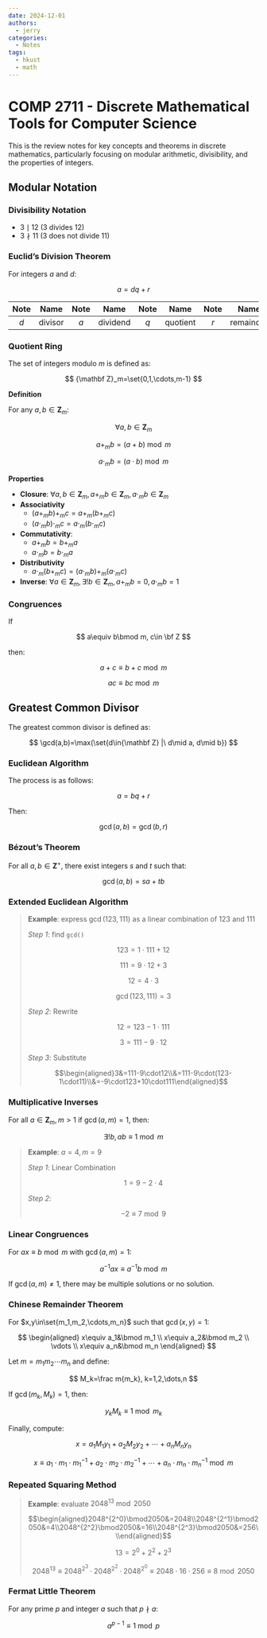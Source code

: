 ```yaml
---
date: 2024-12-01
authors:
  - jerry
categories:
  - Notes
tags:
  - hkust
  - math
---
```


# COMP 2711 - Discrete Mathematical Tools for Computer Science

This is the review notes for key concepts and theorems in discrete mathematics, particularly focusing on modular arithmetic, divisibility, and the properties of integers.

<!-- more -->

## Modular Notation

### Divisibility Notation

- $3\mid12$ (3 divides 12)
- $3\nmid11$ (3 does not divide 11)

### Euclid’s Division Theorem

For integers $a$ and $d$:

$$
a=dq+r
$$

| Note |  Name   | Note |   Name   | Note |   Name   | Note |   Name    |
| :--: | :-----: | :--: | :------: | :--: | :------: | :--: | :-------: |
| $d$  | divisor | $a$  | dividend | $q$  | quotient | $r$  | remainder |

### Quotient Ring

The set of integers modulo $m$ is defined as:

$$
{\mathbf Z}_m=\set{0,1,\cdots,m-1}
$$

**Definition**

For any $a,b\in\mathbf Z_m$:

$$
\forall a,b\in{\mathbf Z}_m
$$

$$
a+_mb=(a+b)\bmod{m}
$$

$$
a\cdot_mb=(a\cdot b)\bmod m
$$

**Properties**

- **Closure**: $\forall a,b\in{\mathbf Z}_m, a+_mb\in{\mathbf Z}_m,a\cdot_mb\in{\mathbf Z}_m$
- **Associativity**
  - $(a+_mb)+_mc=a+_m(b+_mc)$
  - $(a\cdot_mb)\cdot_mc=a\cdot_m(b\cdot_mc)$
- **Commutativity**:
  - $a+_mb=b+_ma$
  - $a\cdot_mb=b\cdot_ma$
- **Distributivity**
  - $a\cdot_m(b+_mc)=(a\cdot_mb)+_m(a\cdot_mc)$
- **Inverse**: $\forall a\in{\mathbf Z}_m,\exists!b\in{\mathbf Z}_m,a+_mb=0,a\cdot_mb=1$

### Congruences

If

$$
a\equiv b\bmod m, c\in \bf Z
$$

then:

$$
a+c\equiv b+c\bmod m
$$

$$
ac\equiv bc\bmod m
$$

## Greatest Common Divisor

The greatest common divisor is defined as:

$$
\gcd(a,b)=\max(\set{d\in{\mathbf Z} |\ d\mid a, d\mid b})
$$

### Euclidean Algorithm

The process is as follows:

$$
a=bq+r
$$

Then:

$$
\gcd(a,b)=\gcd(b,r)
$$

### Bézout’s Theorem

For all $a,b\in\mathbf Z^+$, there exist integers $s$ and $t$ such that:

$$
\gcd(a,b)=sa+tb
$$

### Extended Euclidean Algorithm

> **Example**: express $\gcd(123,111)$ as a linear combination of $123$ and $111$
>
> _Step 1_: find `gcd()`
>
> $$123=1\cdot111+12$$
>
> $$111=9\cdot12+3$$
>
> $$12=4\cdot3$$
>
> $$\gcd(123,111)=3$$
>
> _Step 2_: Rewrite
>
> $$12=123-1\cdot111$$
>
> $$3=111-9\cdot12$$
>
> _Step 3_: Substitute
>
> $$\begin{aligned}3&=111-9\cdot12\\&=111-9\cdot(123-1\cdot11)\\&=-9\cdot123+10\cdot111\end{aligned}$$

### Multiplicative Inverses

For all $a\in\mathbf Z_m,m>1$ if $\gcd(a,m)=1$, then:

$$
\exists! b,ab\equiv1\bmod m
$$

> **Example**: $a=4,m=9$
>
> _Step 1_: Linear Combination
>
> $$1=9-2\cdot4$$
>
> _Step 2_:
>
> $$-2\equiv7\bmod9$$

### Linear Congruences

For $ax\equiv b\bmod m$ with $\gcd(a,m)=1$:

$$
a^{-1}ax\equiv a^{-1}b\bmod m
$$

If $\gcd(a,m)\neq1$, there may be multiple solutions or no solution.

### Chinese Remainder Theorem

For $x,y\in\set{m_1,m_2,\cdots,m_n}$ such that $\gcd(x,y)=1$:

$$
\begin{aligned}
x\equiv a_1&\bmod m_1 \\
x\equiv a_2&\bmod m_2 \\
\vdots \\
x\equiv a_n&\bmod m_n
\end{aligned}
$$

Let $m=m_1m_2\cdots m_n$ and define:

$$
M_k=\frac m{m_k}, k=1,2,\dots,n
$$

If $\gcd(m_k,M_k)=1$, then:

$$y_kM_k\equiv1\bmod m_k$$

Finally, compute:

$$
x=a_1M_1y_1+a_2M_2y_2+\cdots+a_nM_ny_n
$$

$$
x\equiv a_1\cdot m_1\cdot m_1^{-1}+a_2\cdot m_2\cdot m_2^{-1}+\cdots+a_n\cdot m_n\cdot m_n^{-1} \bmod m
$$

### Repeated Squaring Method

> **Example**: evaluate $2048^{13}\bmod2050$
>
> $$\begin{aligned}2048^{2^0}\bmod2050&=2048\\2048^{2^1}\bmod2050&=4\\2048^{2^2}\bmod2050&=16\\2048^{2^3}\bmod2050&=256\\\end{aligned}$$
>
> $$13=2^0+2^2+2^3$$
>
> $$2048^{13}\equiv2048^{2^3}\cdot2048^{2^2}\cdot2048^{2^0}\equiv2048\cdot16\cdot256\equiv8\bmod2050$$

### Fermat Little Theorem

For any prime $p$ and integer $a$ such that $p\nmid a$:

$$
a^{p-1}\equiv1\bmod p
$$
